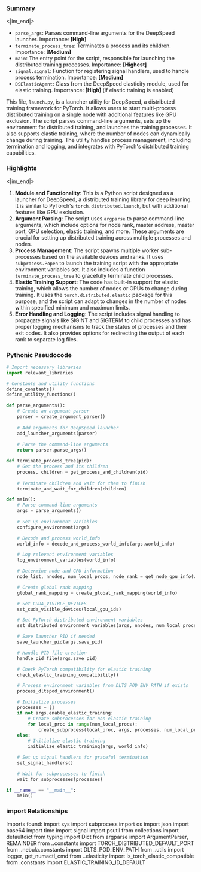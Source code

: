 

### Summary

<|im_end|>

* `parse_args`: Parses command-line arguments for the DeepSpeed launcher. Importance: **[High]**
* `terminate_process_tree`: Terminates a process and its children. Importance: **[Medium]**
* `main`: The entry point for the script, responsible for launching the distributed training processes. Importance: **[Highest]**
* `signal.signal`: Function for registering signal handlers, used to handle process termination. Importance: **[Medium]**
* `DSElasticAgent`: Class from the DeepSpeed elasticity module, used for elastic training. Importance: **[High]** (if elastic training is enabled) 

This file, `launch.py`, is a launcher utility for DeepSpeed, a distributed training framework for PyTorch. It allows users to start multi-process distributed training on a single node with additional features like GPU exclusion. The script parses command-line arguments, sets up the environment for distributed training, and launches the training processes. It also supports elastic training, where the number of nodes can dynamically change during training. The utility handles process management, including termination and logging, and integrates with PyTorch's distributed training capabilities.

### Highlights

<|im_end|>

1. **Module and Functionality**: This is a Python script designed as a launcher for DeepSpeed, a distributed training library for deep learning. It is similar to PyTorch's `torch.distributed.launch`, but with additional features like GPU exclusion.
2. **Argument Parsing**: The script uses `argparse` to parse command-line arguments, which include options for node rank, master address, master port, GPU selection, elastic training, and more. These arguments are crucial for setting up distributed training across multiple processes and nodes.
3. **Process Management**: The script spawns multiple worker sub-processes based on the available devices and ranks. It uses `subprocess.Popen` to launch the training script with the appropriate environment variables set. It also includes a function `terminate_process_tree` to gracefully terminate child processes.
4. **Elastic Training Support**: The code has built-in support for elastic training, which allows the number of nodes or GPUs to change during training. It uses the `torch.distributed.elastic` package for this purpose, and the script can adapt to changes in the number of nodes within specified minimum and maximum limits.
5. **Error Handling and Logging**: The script includes signal handling to propagate signals like SIGINT and SIGTERM to child processes and has proper logging mechanisms to track the status of processes and their exit codes. It also provides options for redirecting the output of each rank to separate log files.

### Pythonic Pseudocode

```python
# Import necessary libraries
import relevant_libraries

# Constants and utility functions
define_constants()
define_utility_functions()

def parse_arguments():
    # Create an argument parser
    parser = create_argument_parser()
    
    # Add arguments for DeepSpeed launcher
    add_launcher_arguments(parser)
    
    # Parse the command-line arguments
    return parser.parse_args()

def terminate_process_tree(pid):
    # Get the process and its children
    process, children = get_process_and_children(pid)
    
    # Terminate children and wait for them to finish
    terminate_and_wait_for_children(children)

def main():
    # Parse command-line arguments
    args = parse_arguments()
    
    # Set up environment variables
    configure_environment(args)

    # Decode and process world_info
    world_info = decode_and_process_world_info(args.world_info)

    # Log relevant environment variables
    log_environment_variables(world_info)

    # Determine node and GPU information
    node_list, nnodes, num_local_procs, node_rank = get_node_gpu_info(world_info, args.node_rank)

    # Create global rank mapping
    global_rank_mapping = create_global_rank_mapping(world_info)

    # Set CUDA_VISIBLE_DEVICES
    set_cuda_visible_devices(local_gpu_ids)

    # Set PyTorch distributed environment variables
    set_distributed_environment_variables(args, nnodes, num_local_procs)

    # Save launcher PID if needed
    save_launcher_pid(args.save_pid)

    # Handle PID file creation
    handle_pid_file(args.save_pid)

    # Check PyTorch compatibility for elastic training
    check_elastic_training_compatibility()

    # Process environment variables from DLTS_POD_ENV_PATH if exists
    process_dltspod_environment()

    # Initialize processes
    processes = []
    if not args.enable_elastic_training:
        # Create subprocesses for non-elastic training
        for local_proc in range(num_local_procs):
            create_subprocess(local_proc, args, processes, num_local_procs, world_info)
    else:
        # Initialize elastic training
        initialize_elastic_training(args, world_info)

    # Set up signal handlers for graceful termination
    set_signal_handlers()

    # Wait for subprocesses to finish
    wait_for_subprocesses(processes)

if __name__ == "__main__":
    main()
```


### import Relationships

Imports found:
import sys
import subprocess
import os
import json
import base64
import time
import signal
import psutil
from collections import defaultdict
from typing import Dict
from argparse import ArgumentParser, REMAINDER
from ..constants import TORCH_DISTRIBUTED_DEFAULT_PORT
from ..nebula.constants import DLTS_POD_ENV_PATH
from ..utils import logger, get_numactl_cmd
from ..elasticity import is_torch_elastic_compatible
from .constants import ELASTIC_TRAINING_ID_DEFAULT
